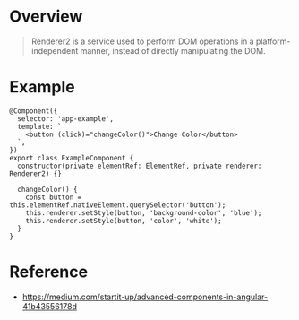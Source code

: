 # Overview
> Renderer2 is a service used to perform DOM operations in a platform-independent manner, instead of directly manipulating the DOM.
# Example
```
@Component({
  selector: 'app-example',
  template: `
    <button (click)="changeColor()">Change Color</button>
  `,
})
export class ExampleComponent {
  constructor(private elementRef: ElementRef, private renderer: Renderer2) {}

  changeColor() {
    const button = this.elementRef.nativeElement.querySelector('button');
    this.renderer.setStyle(button, 'background-color', 'blue');
    this.renderer.setStyle(button, 'color', 'white');
  }
}
```
# Reference
- https://medium.com/startit-up/advanced-components-in-angular-41b43556178d
